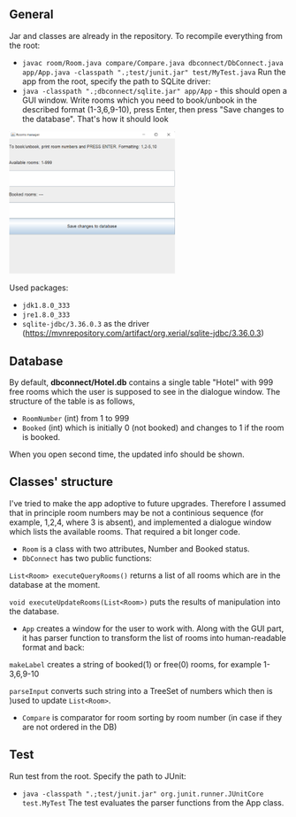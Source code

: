 
## General
Jar and classes are already in the repository. To recompile everything from the root:
- `javac room/Room.java compare/Compare.java dbconnect/DbConnect.java app/App.java -classpath ".;test/junit.jar" test/MyTest.java`
Run the app from the root, specify the path to SQLite driver: 
- `java -classpath ".;dbconnect/sqlite.jar" app/App` - this should open a GUI window. Write rooms which you need to book/unbook in the described format (1-3,6,9-10), press Enter, then press "Save changes to the database". That's how it should look

<img src="demo.png" width="300">

Used packages:
- `jdk1.8.0_333` 
- `jre1.8.0_333`  
- `sqlite-jdbc/3.36.0.3` as the driver (https://mvnrepository.com/artifact/org.xerial/sqlite-jdbc/3.36.0.3) 

## Database
By default, **dbconnect/Hotel.db** contains a single table "Hotel" with 999 free rooms which the user is supposed to see in the dialogue window. 
The structure of the table is as follows, 
- `RoomNumber` (int) from 1 to 999
- `Booked` (int) which is initially 0 (not booked) and changes to 1 if the room is booked. 

When you open second time, the updated info should be shown. 

## Classes' structure
I've tried to make the app adoptive to future upgrades. Therefore I assumed that in principle room numbers may be not a continious sequence (for example, 1,2,4, where 3 is absent), and implemented a dialogue window which lists the available rooms. That required a bit longer code.
- `Room` is a class with two attributes, Number and Booked status.
- `DbConnect` has two public functions:

`List<Room> executeQueryRooms()` returns a list of all rooms which are in the database at the moment.

`void executeUpdateRooms(List<Room>)` puts the results of manipulation into the database.
- `App` creates a window for the user to work with. Along with the GUI part, it has parser function to transform the list of rooms into human-readable format and back:

`makeLabel` creates a string of booked(1) or free(0) rooms, for example 1-3,6,9-10

`parseInput` converts such string into a TreeSet of numbers which then is )used to update `List<Room>`. 
- `Compare` is comparator for room sorting by room number (in case if they are not ordered in the DB)

## Test
Run test from the root. Specify the path to JUnit: 
- `java -classpath ".;test/junit.jar" org.junit.runner.JUnitCore test.MyTest`
The test evaluates the parser functions from the App class. 
 
